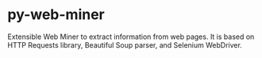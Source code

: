 # py-web-miner
Extensible Web Miner to extract information from web pages. It is based on HTTP Requests library, Beautiful Soup parser, and Selenium WebDriver.
